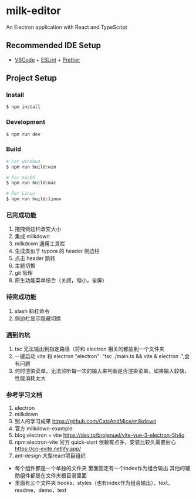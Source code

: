 # milk-editor

An Electron application with React and TypeScript

## Recommended IDE Setup

- [VSCode](https://code.visualstudio.com/) + [ESLint](https://marketplace.visualstudio.com/items?itemName=dbaeumer.vscode-eslint) + [Prettier](https://marketplace.visualstudio.com/items?itemName=esbenp.prettier-vscode)

## Project Setup

### Install

```bash
$ npm install
```

### Development

```bash
$ npm run dev
```

### Build

```bash
# For windows
$ npm run build:win

# For macOS
$ npm run build:mac

# For Linux
$ npm run build:linux
```

### 已完成功能

1. 拖拽侧边栏改变大小
2. 集成 milkdown
3. milkdown 通用工具栏
4. 生成类似于 typora 的 header 侧边栏
5. 点击 header 跳转
6. 主题切换
7. git 管理
8. 原生功能菜单结合（关闭，缩小，全屏）

### 待完成功能

1. slash 斜杠命令
2. 侧边栏显示隐藏切换

### 遇到的坑

1. tsc 无法输出到指定路径（将和 electron 相关的都放到一个文件夹
2. 一键启动 vite 和 electron
   "electron": "tsc ./main.ts && vite & electron .",会有问题
3. 何时渲染菜单，无法监听每一次的输入来判断是否渲染菜单，如果输入较快，性能消耗太大

### 参考学习文档

1. electron
2. milkdown
3. 别人的学习成果
https://github.com/CatsAndMice/milkdown
4. 官方 milkdown-example
5. blog:electron + vite
   https://dev.to/brojenuel/vite-vue-3-electron-5h4o
6. npm:electron-vite
   官方 quick-start 依赖有点多，安装比较久需要耐心
   https://cn-evite.netlify.app/
7. ant-design 大型react项目组织
- 每个组件都是一个单独的文件夹
里面固定有一个index作为组合输出
其他的辅助组件都是在文件夹根目录里面
- 里面有三个文件夹
hooks，styles（也有index作为组合输出），text，readme，demo，text
